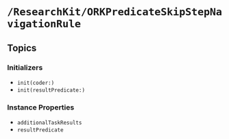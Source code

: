# ``/ResearchKit/ORKPredicateSkipStepNavigationRule``

<!-- The content below this line is auto-generated and is redundant. You should either incorporate it into your content above this line or delete it. -->

## Topics

### Initializers

- ``init(coder:)``
- ``init(resultPredicate:)``

### Instance Properties

- ``additionalTaskResults``
- ``resultPredicate``